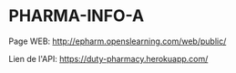# PHARMA-INFO-A

Page WEB: http://epharm.openslearning.com/web/public/

Lien de l'API: https://duty-pharmacy.herokuapp.com/
